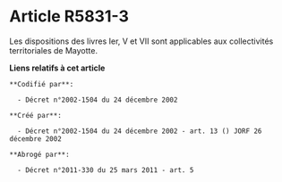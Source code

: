 # Article R5831-3

Les dispositions des livres Ier, V et VII sont applicables aux collectivités territoriales de Mayotte.

**Liens relatifs à cet article**

	**Codifié par**:

	  - Décret n°2002-1504 du 24 décembre 2002

	**Créé par**:

	  - Décret n°2002-1504 du 24 décembre 2002 - art. 13 () JORF 26 décembre 2002

	**Abrogé par**:

	  - Décret n°2011-330 du 25 mars 2011 - art. 5
